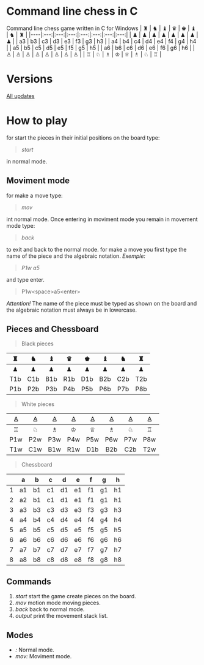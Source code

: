 
# Command line chess in C
Command line chess game written in C for Windows
  | ♜ | ♞ | ♝ | ♛ | ♚ | ♝ | ♞ | ♜ |
  |----|:---:|:---:|:---:|:---:|:---:|:---:|:---:|
  | ♟ | ♟ | ♟ | ♟ | ♟ | ♟ | ♟ | ♟ |
  | a3 | b3 | c3 | d3 | e3 | f3 | g3 | h3 |
  | a4 | b4 | c4 | d4 | e4 | f4 | g4 | h4 |
  | a5 | b5 | c5 | d5 | e5 | f5 | g5 | h5 |
  | a6 | b6 | c6 | d6 | e6 | f6 | g6 | h6 |
 | ♙ | ♙ | ♙ | ♙ | ♙ | ♙ | ♙ | ♙ |
  | ♖ | ♘ | ♗ | ♔ | ♕ | ♗ | ♘ | ♖ |
# Versions
[All updates](https://github.com/leozamboni/Chess/blob/master/VERSIONS.md)
# How to play
for start the pieces in their initial positions on the board type:
> *start*
> 
in normal mode.
## Moviment mode
for make a move type:
> *mov*
> 
 int normal mode. Once entering in moviment mode you remain in movement mode type:
> *back*
> 
to exit and back to the normal mode.
for make a move you first type the name of the piece and the algebraic notation.
*Exemple:*

> *P1w a5*
> 
and type enter.
> P1w<space\>a5<enter\>
> 
*Attention!* 
The name of the piece must be typed as shown on the board and the algebraic notation must always be in lowercase. 
## Pieces and Chessboard
 > Black pieces
 > 
  | ♜ | ♞ | ♝ | ♛ | ♚ | ♝ | ♞ | ♜ |
  |:---:|:---:|:---:|:---:|:---:|:---:|:---:|:---:|
  | ♟ | ♟ | ♟ | ♟ | ♟ | ♟ | ♟ | ♟ |
  | T1b | C1b | B1b | R1b | D1b | B2b | C2b | T2b |
 | P1b | P2b | P3b | P4b | P5b | P6b | P7b | P8b |
  > White pieces
  > 
  | ♙ | ♙ | ♙ | ♙ | ♙ | ♙ | ♙ | ♙ |
  |:---:|:---:|:---:|:---:|:---:|:---:|:---:|:---:|
  | ♖ | ♘ | ♗ | ♔ | ♕ | ♗ | ♘ | ♖ |
  | P1w | P2w | P3w | P4w | P5w | P6w | P7w | P8w |
  | T1w | C1w | B1w | R1w | D1b | B2b | C2b | T2w |
  > Chessboard
  > 
 |  | a | b | c | d | e | f | g | h | 
  |:---:|:---:|:---:|:---:|:---:|:---:|:---:|:---:|:---:|
  | 1 | a1 | b1 | c1 | d1 | e1 | f1 | g1 | h1 | 
  | 2 | a2 | b1 | c1 | d1 | e1 | f1 | g1 | h1 |
  | 3 | a3 | b3 | c3 | d3 | e3 | f3 | g3 | h3 |
  | 4 | a4 | b4 | c4 | d4 | e4 | f4 | g4 | h4 |
  | 5 | a5 | b5 | c5 | d5 | e5 | f5 | g5 | h5 |
  | 6 | a6 | b6 | c6 | d6 | e6 | f6 | g6 | h6 |
  | 7 | a7 | b7 | c7 | d7 | e7 | f7 | g7 | h7 |
  | 8 | a8 | b8 | c8 | d8 | e8 | f8 | g8 | h8 |
## Commands
1. *start* start the game create pieces on the board.
2. *mov* motion mode moving pieces.
3. *back* back to normal mode.
4. *output* print the movement stack list.
## Modes
* *:* Normal mode.
* *mov:* Moviment mode.

